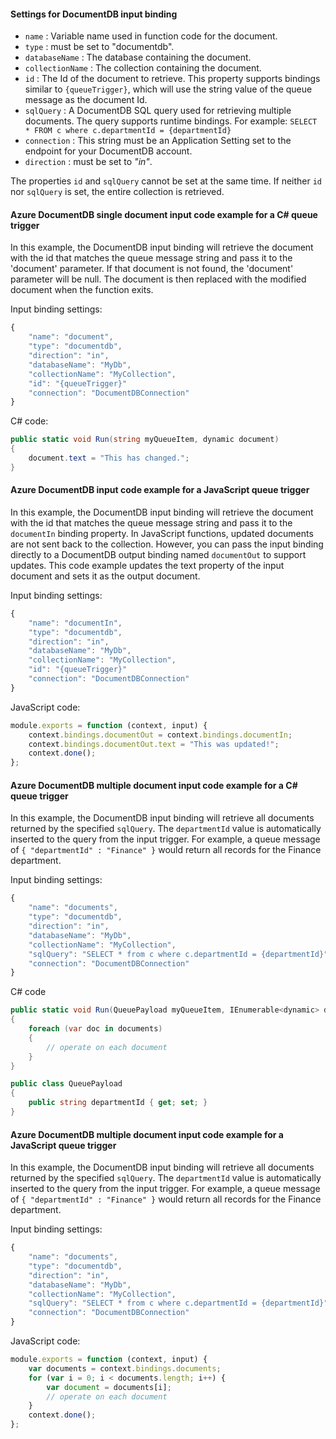 #### Settings for DocumentDB input binding

- `name` : Variable name used in function code for the document.
- `type` : must be set to "documentdb".
- `databaseName` : The database containing the document.
- `collectionName` : The collection containing the document.
- `id` : The Id of the document to retrieve. This property supports bindings similar to `{queueTrigger}`, which will use the string value of the queue message as the document Id.
- `sqlQuery` : A DocumentDB SQL query used for retrieving multiple documents. The query supports runtime bindings. For example: `SELECT * FROM c where c.departmentId = {departmentId}`
- `connection` : This string must be an Application Setting set to the endpoint for your DocumentDB account. 
- `direction`  : must be set to *"in"*.

The properties `id` and `sqlQuery` cannot be set at the same time. If neither `id` nor `sqlQuery` is set, the entire collection is retrieved.

#### Azure DocumentDB single document input code example for a C# queue trigger

In this example, the DocumentDB input binding will retrieve the document with the id that matches the queue message string and pass it to the 'document' parameter. If that document is not found, the 'document' parameter will be null. The document is then replaced with the modified document when the function exits.

Input binding settings:
```javascript
{
    "name": "document",
    "type": "documentdb",
    "direction": "in",
    "databaseName": "MyDb",
    "collectionName": "MyCollection",
    "id": "{queueTrigger}"
    "connection": "DocumentDBConnection"
}
```

C# code:
```csharp
public static void Run(string myQueueItem, dynamic document)
{   
    document.text = "This has changed.";
}
```

#### Azure DocumentDB input code example for a JavaScript queue trigger

In this example, the DocumentDB input binding will retrieve the document with the id that matches the queue message string and pass it to the `documentIn` binding property. In JavaScript functions, updated documents are not sent back to the collection. However, you can pass the input binding directly to a DocumentDB output binding named `documentOut` to support updates. This code example updates the text property of the input document and sets it as the output document.
 

Input binding settings:
```javascript
{
    "name": "documentIn",
    "type": "documentdb",
    "direction": "in",
    "databaseName": "MyDb",
    "collectionName": "MyCollection",
    "id": "{queueTrigger}"
    "connection": "DocumentDBConnection"
}
```

JavaScript code:
```javascript
module.exports = function (context, input) {   
    context.bindings.documentOut = context.bindings.documentIn;
    context.bindings.documentOut.text = "This was updated!";
    context.done();
};
```

#### Azure DocumentDB multiple document input code example for a C# queue trigger
 
In this example, the DocumentDB input binding will retrieve all documents returned by the specified `sqlQuery`. The `departmentId` value is automatically inserted to the query from the input trigger. For example, a queue message of `{ "departmentId" : "Finance" }` would return all records for the Finance department.

Input binding settings:
```javascript
{
    "name": "documents",
    "type": "documentdb",
    "direction": "in",
    "databaseName": "MyDb",
    "collectionName": "MyCollection",
    "sqlQuery": "SELECT * from c where c.departmentId = {departmentId}"
    "connection": "DocumentDBConnection"
}
```

C# code
```csharp
public static void Run(QueuePayload myQueueItem, IEnumerable<dynamic> documents)
{   
    foreach (var doc in documents)
    {
        // operate on each document
    }    
}

public class QueuePayload
{
    public string departmentId { get; set; }
}
```

#### Azure DocumentDB multiple document input code example for a JavaScript queue trigger
 
In this example, the DocumentDB input binding will retrieve all documents returned by the specified `sqlQuery`. The `departmentId` value is automatically inserted to the query from the input trigger. For example, a queue message of `{ "departmentId" : "Finance" }` would return all records for the Finance department.

Input binding settings:
```javascript
{
    "name": "documents",
    "type": "documentdb",
    "direction": "in",
    "databaseName": "MyDb",
    "collectionName": "MyCollection",
    "sqlQuery": "SELECT * from c where c.departmentId = {departmentId}"
    "connection": "DocumentDBConnection"
}
```

JavaScript code:
```javascript
module.exports = function (context, input) {    
    var documents = context.bindings.documents;
    for (var i = 0; i < documents.length; i++) {
        var document = documents[i];
        // operate on each document
    }	    
    context.done();
};
```